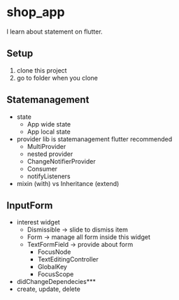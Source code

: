 # shop_app

I learn about statement on flutter.

## Setup

1. clone this project
2. go to folder when you clone

## Statemanagement

+ state
  * App wide state
  * App local state
+ provider lib is statemanagement flutter recommended
  * MultiProvider
  * nested provider
  * ChangeNotifierProvider
  * Consumer
  * notifyListeners
+ mixin (with) vs Inheritance (extend)

## InputForm

+ interest widget
  * Dismissible -> slide to dismiss item
  * Form -> manage all form inside this widget
  * TextFormField -> provide about form
    * FocusNode
    * TextEditingController
    * GlobalKey
    * FocusScope
 + didChangeDependecies***
 + create, update, delete
